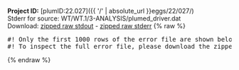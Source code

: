 **Project ID:** [plumID:22.027]({{ '/' | absolute_url }}eggs/22/027/)  
Stderr for source:  WT/WT.1/3-ANALYSIS/plumed_driver.dat   
Download: [zipped raw stdout](plumed_driver.dat.plumed.stdout.txt.zip) - [zipped raw stderr](plumed_driver.dat.plumed.stderr.txt.zip) 
{% raw %}
<pre>
#! Only the first 1000 rows of the error file are shown below
#! To inspect the full error file, please download the zipped raw stderr file above
</pre>
{% endraw %}
